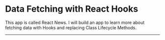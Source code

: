 # Data Fetching with React Hooks

This app is called React News. I will build an app to learn more about fetching data with Hooks and replacing Class Lifecycle Methods.

---
